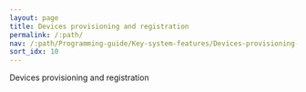 ```yaml
---
layout: page
title: Devices provisioning and registration
permalink: /:path/
nav: /:path/Programming-guide/Key-system-features/Devices-provisioning-and-registration/
sort_idx: 10
---
```


Devices provisioning and registration

